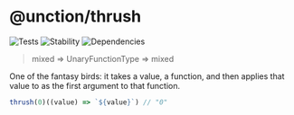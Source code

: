 # @unction/thrush


![Tests][BADGE_TRAVIS]
![Stability][BADGE_STABILITY]
![Dependencies][BADGE_DEPENDENCY]

> mixed => UnaryFunctionType => mixed

One of the fantasy birds: it takes a value, a function, and then applies that value to as the first argument to that function.

``` javascript
thrush(0)((value) => `${value}`) // "0"
```

[BADGE_TRAVIS]: https://img.shields.io/travis/unctionjs/thrush.svg?maxAge=2592000&style=flat-square

[BADGE_STABILITY]: https://img.shields.io/badge/stability-strong-green.svg?maxAge=2592000&style=flat-square
[BADGE_DEPENDENCY]: https://img.shields.io/david/unctionjs/thrush.svg?maxAge=2592000&style=flat-square
